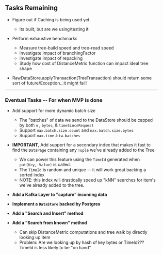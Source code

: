 ## Tasks Remaining


- Figure out if Caching is being used yet.
    - Its built, but are we using/testing it


- Perform exhaustive benchmarks
  - Measure tree-build speed and tree-read speed
  - Investigate impact of branchingFactor
  - Investigate impact of repacking
  - Study how cost of DistanceMetric function can impact ideal tree shape


- RawDataStore.applyTransaction(TreeTransaction) should return some sort of future/Exception...it might fail!

---


### Eventual Tasks -- For when MVP is done

- Add support for more dynamic batch size
    - The "batches" of data we send to the DataStore should be capped by both `n` , `bytes`, & `timeSinceRequest`
    - Support `max.batch.size.count` and `max.batch.size.bytes`
    - Support `max.time.btw.batches`

- **IMPORTANT**, Add support for a secondary index that makes it fast to find the `DataPage` containing any `Tuple` we've
  already added to the Tree
    - We can power this feature using the `TimeId` generated when `put(Key, Value)` is called.
    - The `TimeId` is random and unique -- it will work great backing a sorted index
    - NOTE: this index will drastically speed up "kNN" searches for item's we've already added to the tree.
  
- **Add a Kafka Layer to "capture" incoming data**


- **Implement a `DataStore` backed by Postgres**


- **Add a "Search and Insert" method**

- **Add a "Search from known" method**
  - Can skip DistanceMetric computations and tree walk by directly looking up item
  - Problem:  Are we looking up by hash of key bytes or TimeId???  TimeId is less likely to be "on hand"
